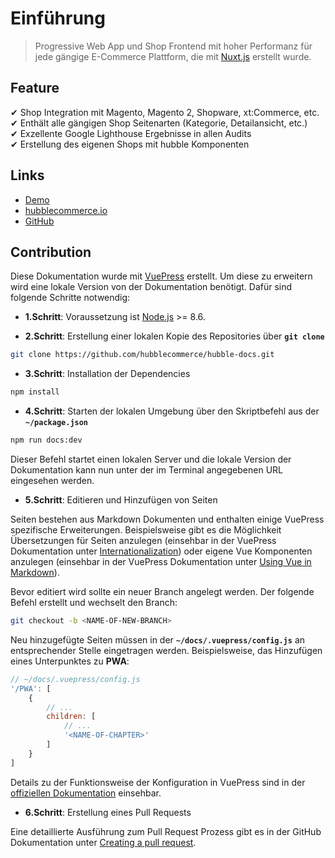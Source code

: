 # Einführung

> Progressive Web App und Shop Frontend mit hoher Performanz für jede gängige E-Commerce Plattform, die mit [Nuxt.js](https://nuxtjs.org/) erstellt wurde.

## Feature

✔ Shop Integration mit Magento, Magento 2, Shopware, xt:Commerce, etc.  
✔ Enthält alle gängigen Shop Seitenarten \(Kategorie, Detailansicht, etc.\)  
✔ Exzellente Google Lighthouse Ergebnisse in allen Audits  
✔ Erstellung des eigenen Shops mit hubble Komponenten

## Links

* [Demo](https://demo.hubblecommerce.io/)
* [hubblecommerce.io](https://www.hubblecommerce.io)
* [GitHub](https://github.com/hubblecommerce/hubble-frontend-pwa)

## Contribution

Diese Dokumentation wurde mit [VuePress](https://vuepress.vuejs.org/) erstellt.
Um diese zu erweitern wird eine lokale Version von der Dokumentation benötigt. 
Dafür sind folgende Schritte notwendig:
* __1.Schritt__: Voraussetzung ist [Node.js](https://nodejs.org/en/) >= 8.6.


* __2.Schritt__: Erstellung einer lokalen Kopie des Repositories über __`git clone`__
``` bash
git clone https://github.com/hubblecommerce/hubble-docs.git
```

* __3.Schritt__: Installation der Dependencies
``` bash
npm install
```


* __4.Schritt__: Starten der lokalen Umgebung über den Skriptbefehl aus der __`~/package.json`__ 
``` bash
npm run docs:dev
```
Dieser Befehl startet einen lokalen Server und die lokale Version der Dokumentation kann nun 
unter der im Terminal angegebenen URL eingesehen werden.


* __5.Schritt__: Editieren und Hinzufügen von Seiten

Seiten bestehen aus Markdown Dokumenten und enthalten einige VuePress spezifische Erweiterungen.
Beispielsweise gibt es die Möglichkeit Übersetzungen für Seiten anzulegen
(einsehbar in der VuePress Dokumentation unter [Internationalization](https://vuepress.vuejs.org/guide/i18n.html)) oder eigene Vue Komponenten
anzulegen (einsehbar in der VuePress Dokumentation unter [Using Vue in Markdown](https://vuepress.vuejs.org/guide/using-vue.html)).

Bevor editiert wird sollte ein neuer Branch angelegt werden. Der folgende Befehl erstellt und wechselt den Branch:
``` bash
git checkout -b <NAME-OF-NEW-BRANCH>
```

Neu hinzugefügte Seiten müssen in der __`~/docs/.vuepress/config.js`__ an entsprechender
Stelle eingetragen werden. Beispielsweise, das Hinzufügen eines Unterpunktes zu __PWA__:

``` js
// ~/docs/.vuepress/config.js
'/PWA': [
    {
        // ...
        children: [
            // ...
            '<NAME-OF-CHAPTER>'
        ]
    }
]
```
Details zu der Funktionsweise der Konfiguration in VuePress sind in der [offiziellen
Dokumentation](https://vuepress.vuejs.org/) einsehbar.


* __6.Schritt__: Erstellung eines Pull Requests

Eine detaillierte Ausführung zum Pull Request Prozess gibt es in der GitHub Dokumentation unter
[Creating a pull request](https://docs.github.com/en/github/collaborating-with-issues-and-pull-requests/creating-a-pull-request).